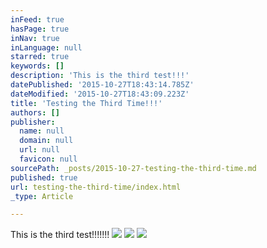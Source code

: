 ```yaml
---
inFeed: true
hasPage: true
inNav: true
inLanguage: null
starred: true
keywords: []
description: 'This is the third test!!!'
datePublished: '2015-10-27T18:43:14.785Z'
dateModified: '2015-10-27T18:43:09.223Z'
title: 'Testing the Third Time!!!'
authors: []
publisher:
  name: null
  domain: null
  url: null
  favicon: null
sourcePath: _posts/2015-10-27-testing-the-third-time.md
published: true
url: testing-the-third-time/index.html
_type: Article

---
```

This is the third test!!!!!!!
![](https://the-grid-user-content.s3-us-west-2.amazonaws.com/c8ea419c-7535-4c2b-9f82-540a620bd726.jpg)
![](https://the-grid-user-content.s3-us-west-2.amazonaws.com/044b8e47-527a-4163-a225-369dad4f6435.jpg)
![](https://the-grid-user-content.s3-us-west-2.amazonaws.com/819d4574-ad82-4d21-8020-38cffcd92277.jpg)